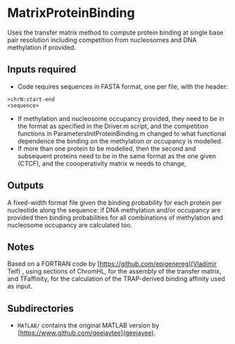 # MatrixProteinBinding
Uses the transfer matrix method to compute protein binding at single base pair resolution including competition from nucleosomes and DNA methylation if provided.

## Inputs required
- Code requires sequences in FASTA format, one per file, with the header:
````
>chrN:start-end
<sequence>
````
- If methylation and nucleosome occupancy provided, they need to be in the format as specified in the Driver.m script, and the competition functions in ParametersInitProteinBinding.m changed to what functional dependence the binding on the methylation or occupancy is modelled.
- If more than one protein to be modelled, then the second and subsequent proteins need to be in the same format as the one given (CTCF), and the coooperativity matrix w needs to change,


## Outputs
A fixed-width format file given the binding probability for each protein per nucleotide along the sequence: if DNA methylation and/or occupancy are provided then binding probabilities for all combinations of methylation and nucleosome occupancy are calculated too.

## Notes
Based on a FORTRAN code by  [https://github.com/epigenereg](Vladimir Teif) , using sections of ChromHL, for the assembly of the transfer matrix, and TFaffinity, for the calculation of the TRAP-derived binding affinity used as input.

## Subdirectories
- ```MATLAB/``` contains the original MATLAB version by [https://www.github.com/geejaytee](geejayee).
